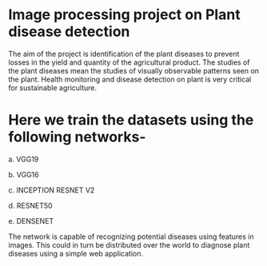 # Image processing project on Plant disease detection
The aim of the project is identification of the plant diseases to prevent losses in the yield and quantity of the agricultural product.
The studies of the plant diseases mean the studies of visually observable patterns seen on the plant. 
Health monitoring and disease detection on plant is very critical for sustainable agriculture.

# Here we train the datasets using the following networks-
a. VGG19

b. VGG16

c. INCEPTION RESNET V2

d. RESNET50

e. DENSENET

The network is capable of recognizing potential diseases using features in images. 
This could in turn be distributed over the world to diagnose plant diseases using a simple web application.
